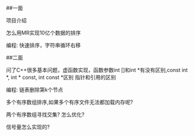 
##一面

项目介绍

怎么用MR实现10亿个数据的排序

编程: 快速排序，字符串循环右移

##二面

问了C++很多基本问题，虚函数实现，函数参数int []和int *有没有区别,const int *, int * const, int const *区别
指针和引用的区别

编程: 链表删除第k个节点

多个有序数组排序,如果多个有序文件无法都加载内存呢?

两个有序数组寻找交集? 怎么优化?

信号量怎么实现的?

